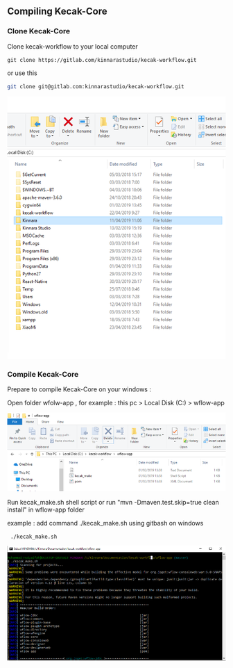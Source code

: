 ## Compiling Kecak-Core

### Clone Kecak-Core

Clone kecak-workflow to your local computer 
```shell
git clone https://gitlab.com/kinnarastudio/kecak-workflow.git
```
or use this
```sh
git clone git@gitlab.com:kinnarastudio/kecak-workflow.git
```

<img src="https://raw.githubusercontent.com/kinnara-digital-studio/kecak-workflow/master/docs/assets/compilingcore.PNG" alt="compilingcore" />

### Compile Kecak-Core

Prepare to compile Kecak-Core on your windows :

Open folder wfolw-app , for example : this pc > Local Disk (C:) > wflow-app

<img src="https://raw.githubusercontent.com/kinnara-digital-studio/kecak-workflow/master/docs/assets/compilingcore2.png" alt="compilingcore2" />

Run kecak_make.sh shell script or run "mvn -Dmaven.test.skip=true clean install" in wflow-app folder

example :
add command ./kecak_make.sh using gitbash on windows
```html
 ./kecak_make.sh
```

<img src="https://raw.githubusercontent.com/kinnara-digital-studio/kecak-workflow/master/docs/assets/compilingcore3.png" alt="compilingcore3" />
